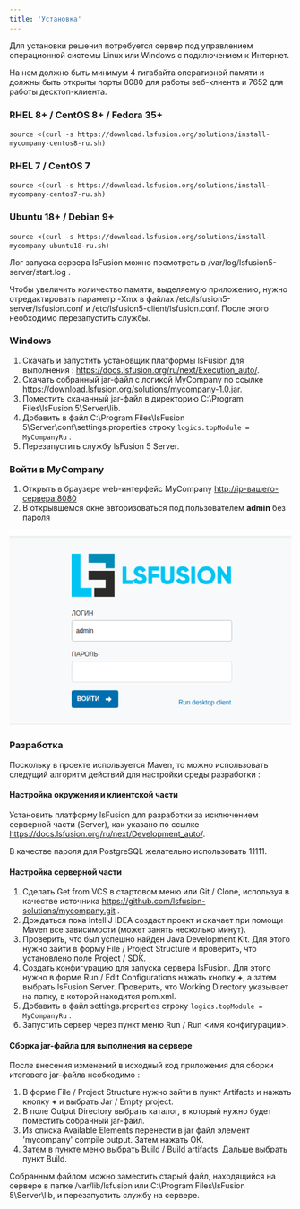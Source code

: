 ```yaml
---
title: 'Установка'
---
```


Для установки решения потребуется сервер под управлением операционной системы Linux или Windows с подключением к Интернет.

На нем должно быть минимум 4 гигабайта оперативной памяти и должны быть открыты порты 8080 для работы веб-клиента и 7652 для работы десктоп-клиента.

### RHEL 8+ / CentOS 8+ / Fedora 35+
```
source <(curl -s https://download.lsfusion.org/solutions/install-mycompany-centos8-ru.sh)
```

### RHEL 7 / CentOS 7
```
source <(curl -s https://download.lsfusion.org/solutions/install-mycompany-centos7-ru.sh)
```

### Ubuntu 18+ / Debian 9+
```
source <(curl -s https://download.lsfusion.org/solutions/install-mycompany-ubuntu18-ru.sh)
```

Лог запуска сервера lsFusion можно посмотреть в /var/log/lsfusion5-server/start.log .

Чтобы увеличить количество памяти, выделяемую приложению, нужно отредактировать параметр -Xmx в файлах /etc/lsfusion5-server/lsfusion.conf и /etc/lsfusion5-client/lsfusion.conf. После этого необходимо перезапустить службы.

### Windows

1. Скачать и запустить установщик платформы lsFusion для выполнения : https://docs.lsfusion.org/ru/next/Execution_auto/.
2. Скачать собранный jar-файл с логикой MyCompany по ссылке https://download.lsfusion.org/solutions/mycompany-1.0.jar.
3. Поместить скачанный jar-файл в директорию C:\Program Files\lsFusion 5\Server\lib.
4. Добавить в файл C:\Program Files\lsFusion 5\Server\conf\settings.properties строку `logics.topModule = MyCompanyRu` .
5. Перезапустить службу lsFusion 5 Server.

### Войти в MyCompany

1.  Открыть в браузере web-интерфейс MyCompany <http://ip-вашего-сервера:8080>
2.  В открывшемся окне авторизоваться под пользователем **admin** без пароля

![](images/Installation_1.png)

### Разработка

Поскольку в проекте используется Maven, то можно использовать следущий алгоритм действий для настройки среды разработки :

#### Настройка окружения и клиентской части

Установить платформу lsFusion для разработки за исключением серверной части (Server), как указано по ссылке https://docs.lsfusion.org/ru/next/Development_auto/.

В качестве пароля для PostgreSQL желательно использовать 11111. 

#### Настройка серверной части

1. Сделать Get from VCS в стартовом меню или Git / Clone, используя в качестве источника https://github.com/lsfusion-solutions/mycompany.git .
2. Дождаться пока IntelliJ IDEA создаст проект и скачает при помощи Maven все зависимости (может занять несколько минут).
3. Проверить, что был успешно найден Java Development Kit. Для этого нужно зайти в форму File / Project Structure и проверить, что установлено поле Project / SDK. 
4. Создать конфигурацию для запуска сервера lsFusion. Для этого нужно в форме Run / Edit Configurations нажать кнопку **+**, а затем выбрать lsFusion Server. Проверить, что Working Directory указывает на папку, в которой находится pom.xml.
5. Добавить в файл settings.properties строку `logics.topModule = MyCompanyRu` . 
6. Запустить сервер через пункт меню Run / Run <имя конфигурации>. 

#### Сборка jar-файла для выполнения на сервере

После внесения изменений в исходный код приложения для сборки итогового jar-файла необходимо :

1. В форме File / Project Structure нужно зайти в пункт Artifacts и нажать кнопку **+** и выбрать Jar / Empty project.
2. В поле Output Directory выбрать каталог, в который нужно будет поместить собранный jar-файл. 
3. Из списка Available Elements перенести в jar файл элемент 'mycompany' compile output. Затем нажать ОК.
4. Затем в пункте меню выбрать Build / Build artifacts. Дальше выбрать пункт Build.

Собранным файлом можно заместить старый файл, находящийся на сервере в папке /var/lib/lsfusion или C:\Program Files\lsFusion 5\Server\lib, и перезапустить службу на сервере.
